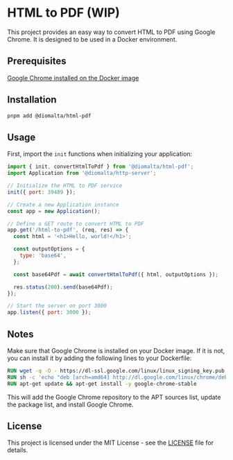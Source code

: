 # HTML to PDF (WIP)

This project provides an easy way to convert HTML to PDF using Google Chrome. It is designed to be used in a Docker environment.

## Prerequisites

[Google Chrome installed on the Docker image](#notes)

## Installation

```bash
pnpm add @diomalta/html-pdf
```

## Usage

First, import the `init` functions when initializing your application:

```javascript
import { init, convertHtmlToPdf } from '@diomalta/html-pdf';
import Application from '@diomalta/http-server';

// Initialize the HTML to PDF service
init({ port: 39489 });

// Create a new Application instance
const app = new Application();

// Define a GET route to convert HTML to PDF
app.get('/html-to-pdf', (req, res) => {
  const html = '<h1>Hello, world!</h1>';

  const outputOptions = {
    type: 'base64',
  };

  const base64Pdf = await convertHtmlToPdf({ html, outputOptions });

  res.status(200).send(base64Pdf);
});

// Start the server on port 3000
app.listen({ port: 3000 });
```

## Notes

Make sure that Google Chrome is installed on your Docker image. If it is not, you can install it by adding the following lines to your Dockerfile:

```dockerfile
RUN wget -q -O - https://dl-ssl.google.com/linux/linux_signing_key.pub | apt-key add -
RUN sh -c 'echo "deb [arch=amd64] http://dl.google.com/linux/chrome/deb/ stable main" >> /etc/apt/sources.list.d/google.list'
RUN apt-get update && apt-get install -y google-chrome-stable
```

This will add the Google Chrome repository to the APT sources list, update the package list, and install Google Chrome.

## License

This project is licensed under the MIT License - see the [LICENSE](MIT-LICENSE.txt) file for details.
